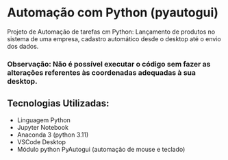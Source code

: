 # Automação com Python (pyautogui)
Projeto de Automação de tarefas cm Python: Lançamento de produtos no sistema de uma empresa, cadastro automático desde o desktop até o envio dos dados.
### Observação: Não é possível executar o código sem fazer as alterações referentes às coordenadas adequadas à sua desktop.

## Tecnologias Utilizadas:
- Linguagem Python
- Jupyter Notebook
- Anaconda 3 (python 3.11)
- VSCode Desktop
- Módulo python PyAutogui (automação de mouse e teclado)
